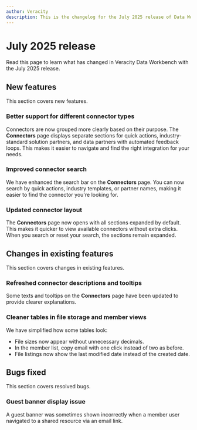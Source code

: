 ```yaml
---
author: Veracity
description: This is the changelog for the July 2025 release of Data Workbench.
---
```


# July 2025 release

Read this page to learn what has changed in Veracity Data Workbench with the July 2025 release. 

## New features 
This section covers new features. 

### Better support for different connector types
Connectors are now grouped more clearly based on their purpose. The **Connectors** page displays separate sections for quick actions, industry-standard solution partners, and data partners with automated feedback loops. This makes it easier to navigate and find the right integration for your needs.

### Improved connector search
We have enhanced the search bar on the **Connectors** page. You can now search by quick actions, industry templates, or partner names, making it easier to find the connector you're looking for.

### Updated connector layout 
The **Connectors** page now opens with all sections expanded by default. This makes it quicker to view available connectors without extra clicks. When you search or reset your search, the sections remain expanded. 

## Changes in existing features
This section covers changes in existing features. 

### Refreshed connector descriptions and tooltips
Some texts and tooltips on the **Connectors** page have been updated to provide clearer explanations. 

### Cleaner tables in file storage and member views
We have simplified how some tables look: 
- File sizes now appear without unnecessary decimals. 
- In the member list, copy email with one click instead of two as before.
- File listings now show the last modified date instead of the created date. 

## Bugs fixed 
This section covers resolved bugs. 

### Guest banner display issue
A guest banner was sometimes shown incorrectly when a member user navigated to a shared resource via an email link.